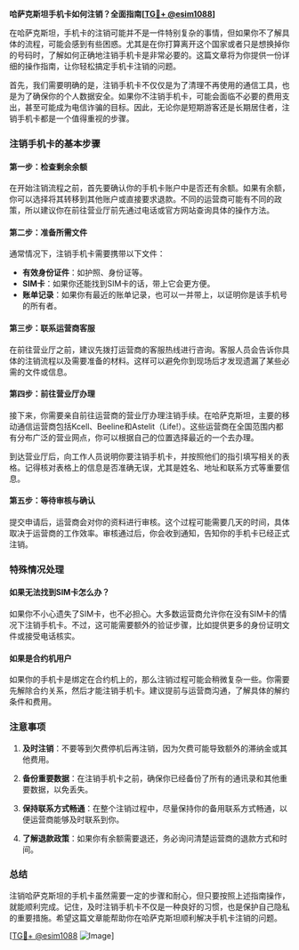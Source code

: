 **哈萨克斯坦手机卡如何注销？全面指南[[TG💪+ @esim1088](https://t.me/s/esim1088)]**

在哈萨克斯坦，手机卡的注销可能并不是一件特别复杂的事情，但如果你不了解具体的流程，可能会感到有些困惑。尤其是在你打算离开这个国家或者只是想换掉你的号码时，了解如何正确地注销手机卡是非常必要的。这篇文章将为你提供一份详细的操作指南，让你轻松搞定手机卡注销的问题。

首先，我们需要明确的是，注销手机卡不仅仅是为了清理不再使用的通信工具，也是为了确保你的个人数据安全。如果你不注销手机卡，可能会面临不必要的费用支出，甚至可能成为电信诈骗的目标。因此，无论你是短期游客还是长期居住者，注销手机卡都是一个值得重视的步骤。

### 注销手机卡的基本步骤

#### 第一步：检查剩余余额
在开始注销流程之前，首先要确认你的手机卡账户中是否还有余额。如果有余额，你可以选择将其转移到其他账户或直接要求退款。不同的运营商可能有不同的政策，所以建议你在前往营业厅前先通过电话或官方网站查询具体的操作方法。

#### 第二步：准备所需文件
通常情况下，注销手机卡需要携带以下文件：
- **有效身份证件**：如护照、身份证等。
- **SIM卡**：如果你还能找到SIM卡的话，带上它会更方便。
- **账单记录**：如果你有最近的账单记录，也可以一并带上，以证明你是该手机号的所有者。

#### 第三步：联系运营商客服
在前往营业厅之前，建议先拨打运营商的客服热线进行咨询。客服人员会告诉你具体的注销流程以及需要准备的材料。这样可以避免你到现场后才发现遗漏了某些必需的文件或信息。

#### 第四步：前往营业厅办理
接下来，你需要亲自前往运营商的营业厅办理注销手续。在哈萨克斯坦，主要的移动通信运营商包括Kcell、Beeline和Astelit（Life!）。这些运营商在全国范围内都有分布广泛的营业网点，你可以根据自己的位置选择最近的一个去办理。

到达营业厅后，向工作人员说明你要注销手机卡，并按照他们的指引填写相关的表格。记得核对表格上的信息是否准确无误，尤其是姓名、地址和联系方式等重要信息。

#### 第五步：等待审核与确认
提交申请后，运营商会对你的资料进行审核。这个过程可能需要几天的时间，具体取决于运营商的工作效率。审核通过后，你会收到通知，告知你的手机卡已经正式注销。

### 特殊情况处理

#### 如果无法找到SIM卡怎么办？
如果你不小心遗失了SIM卡，也不必担心。大多数运营商允许你在没有SIM卡的情况下注销手机卡。不过，这可能需要额外的验证步骤，比如提供更多的身份证明文件或接受电话核实。

#### 如果是合约机用户
如果你的手机卡是绑定在合约机上的，那么注销过程可能会稍微复杂一些。你需要先解除合约关系，然后才能注销手机卡。建议提前与运营商沟通，了解具体的解约条件和费用。

### 注意事项

1. **及时注销**：不要等到欠费停机后再注销，因为欠费可能导致额外的滞纳金或其他费用。
   
2. **备份重要数据**：在注销手机卡之前，确保你已经备份了所有的通讯录和其他重要数据，以免丢失。

3. **保持联系方式畅通**：在整个注销过程中，尽量保持你的备用联系方式畅通，以便运营商能够及时联系到你。

4. **了解退款政策**：如果你有余额需要退还，务必询问清楚运营商的退款方式和时间。

### 总结

注销哈萨克斯坦的手机卡虽然需要一定的步骤和耐心，但只要按照上述指南操作，就能顺利完成。记住，及时注销手机卡不仅是一种良好的习惯，也是保护自己隐私的重要措施。希望这篇文章能帮助你在哈萨克斯坦顺利解决手机卡注销的问题。

[[TG💪+ @esim1088](https://t.me/s/esim1088) ![Image](https://i.postimg.cc/4NQfJmqS/Snipaste-2025-05-13-00-14-12.png)]